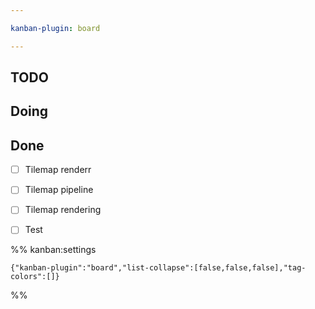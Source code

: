 ```yaml
---

kanban-plugin: board

---
```


## TODO



## Doing



## Done

- [ ] Tilemap renderr
- [ ] Tilemap pipeline
- [ ] Tilemap rendering
- [ ] Test




%% kanban:settings
```
{"kanban-plugin":"board","list-collapse":[false,false,false],"tag-colors":[]}
```
%%
